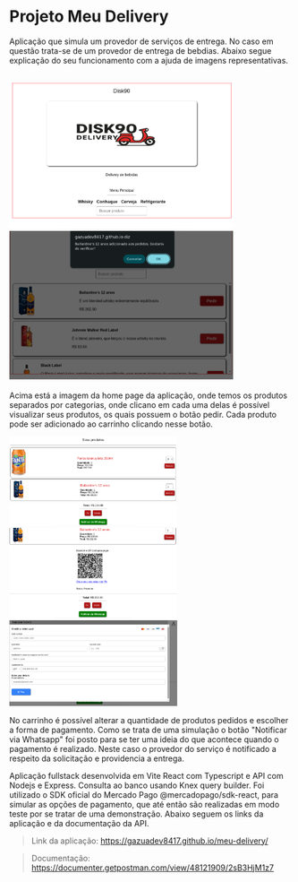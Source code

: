 
# Projeto Meu Delivery

Aplicação que simula um provedor de serviços de entrega. No caso em questão trata-se de um provedor de 
entrega de bebdias. Abaixo segue explicação do seu funcionamento com a ajuda de imagens representativas.

<br><img src='./imgReadme/home.png' width=400> <img src='./imgReadme/home-content.png' width=400><br><br>
Acima está a imagem da home page da aplicação, onde temos os produtos separados por categorias, onde
clicano em cada uma delas é possível visualizar seus produtos, os quais possuem o botão pedir. Cada produto pode ser adicionado ao carrinho clicando nesse botão. 

<img src='./imgReadme/carrinho.png' width=300> <img src='./imgReadme/carrinho_pix.png' width=300>
<img src='./imgReadme/carrinho_cartao.png' width=300><br>

No carrinho é possível alterar a quantidade de produtos pedidos e escolher a forma de pagamento. Como se trata de uma simulação o botão "Notificar via Whatsapp" foi posto para se ter uma ideia do que acontece quando o pagamento é realizado. Neste caso o provedor do serviço é notificado a respeito da solicitação e providencia a entrega.<br>

Aplicação fullstack desenvolvida em Vite React com Typescript e API com Nodejs e Express. Consulta ao banco usando Knex query builder. Foi utilizado o SDK oficial do Mercado Pago @mercadopago/sdk-react, para simular as opções de pagamento, que até então são realizadas em modo teste por se tratar de uma demonstração. Abaixo seguem os links da aplicação e da documentação da API.


>Link da aplicação: https://gazuadev8417.github.io/meu-delivery/

>Documentação: https://documenter.getpostman.com/view/48121909/2sB3HjM1z7  
